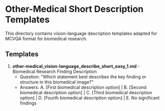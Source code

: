 # Other-Medical Short Description Templates

This directory contains vision-language description templates adapted for MCVQA format for biomedical research.

## Templates

1. **other-medical_vision-language_describe_short_easy_1.md** - Biomedical Research Finding Description
   - Question: "Which statement best describes the key finding or structure in this biomedical image?"
   - Answers: A. [First biomedical description option] | B. [Second biomedical description option] | C. [Third biomedical description option] | D. [Fourth biomedical description option] | E. No significant findings
